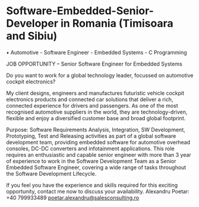# Software-Embedded-Senior-Developer in Romania (Timisoara and Sibiu)

•	Automotive - Software Engineer - Embedded Systems - C Programming

JOB OPPORTUNITY – Senior Software Engineer for Embedded Systems

Do you want to work for a global technology leader, focussed on automotive cockpit electronics?

My client designs, engineers and manufactures futuristic vehicle cockpit electronics products and connected car solutions that deliver a rich, connected experience for drivers and passengers. As one of the most recognised automotive suppliers in the world, they are technology-driven, flexible and enjoy a diversified customer base and broad global footprint.


Purpose:
Software Requirements Analysis, Integration, SW Development, Prototyping, Test and Releasing activities as part of a global software development team, providing embedded software for automotive overhead consoles, DC-DC converters and infotainment applications.
This role requires an enthusiastic and capable senior engineer with more than 3 year of experience to work in the Software Development Team as a Senior Embedded Software Engineer, covering a wide range of tasks throughout the Software Development Lifecycle.

If you feel you have the experience and skills required for this exciting opportunity, contact me now to discuss your availability. Alexandru Poetar: +40 799933489 poetar.alexandru@salesconsulting.ro
